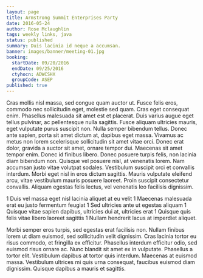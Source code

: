 ```yaml
---
layout: page
title: Armstrong Summit Enterprises Party
date: 2016-05-24
author: Rose Mclaughlin
tags: weekly links, java
status: published
summary: Duis lacinia id neque a accumsan.
banner: images/banner/meeting-01.jpg
booking:
  startDate: 09/20/2016
  endDate: 09/25/2016
  ctyhocn: ADWCSHX
  groupCode: ASEP
published: true
---
```

Cras mollis nisl massa, sed congue quam auctor ut. Fusce felis eros, commodo nec sollicitudin eget, molestie sed quam. Cras eget consequat enim. Phasellus malesuada sit amet est et placerat. Duis varius augue eget tellus pulvinar, ac pellentesque nulla sagittis. Fusce aliquam ultricies mauris, eget vulputate purus suscipit non. Nulla semper bibendum tellus. Donec ante sapien, porta sit amet dictum at, dapibus eget massa. Vivamus ac metus non lorem scelerisque sollicitudin sit amet vitae orci.
Donec erat dolor, gravida a auctor sit amet, ornare tempor dui. Maecenas sit amet tempor enim. Donec id finibus libero. Donec posuere turpis felis, non lacinia diam bibendum non. Quisque vel posuere nisl, at venenatis lorem. Nam accumsan justo vitae volutpat sodales. Vestibulum suscipit orci et convallis interdum. Morbi eget nisl in eros dictum sagittis. Mauris vulputate eleifend arcu, vitae vestibulum mauris posuere laoreet. Proin suscipit consectetur convallis. Aliquam egestas felis lectus, vel venenatis leo facilisis dignissim.

1 Duis vel massa eget nisl lacinia aliquet at eu velit
1 Maecenas malesuada erat eu justo fermentum feugiat
1 Sed ultricies ante ut egestas aliquam
1 Quisque vitae sapien dapibus, ultricies dui at, ultricies erat
1 Quisque quis felis vitae libero laoreet sagittis
1 Nullam hendrerit lacus at imperdiet aliquet.

Morbi semper eros turpis, sed egestas erat facilisis non. Nullam finibus lorem ut diam euismod, sed sollicitudin velit dignissim. Cras lacinia tortor eu risus commodo, et fringilla ex efficitur. Phasellus interdum efficitur odio, sed euismod risus ornare ac. Nunc blandit sit amet ex in vulputate. Phasellus a tortor elit. Vestibulum dapibus at tortor quis interdum. Maecenas at euismod massa. Vestibulum ultrices mi quis urna consequat, faucibus euismod diam dignissim. Quisque dapibus a mauris et sagittis.

